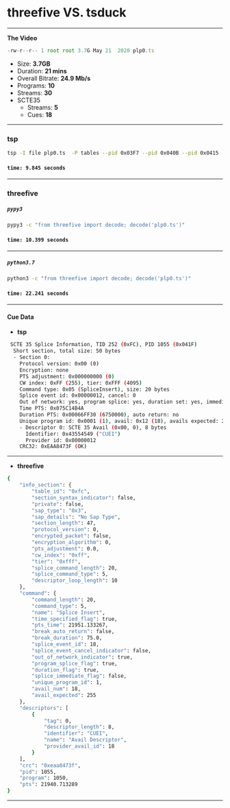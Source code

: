 # threefive VS. tsduck 
___

__The Video__

```js
-rw-r--r-- 1 root root 3.7G May 21  2020 plp0.ts
```
  * Size: __3.7GB__
  * Duration: __21 mins__
  * Overall Bitrate: __24.9 Mb/s__
  * Programs: __10__ 
  * Streams: __30__
  * SCTE35
      * Streams: __5__
      * Cues: __18__

___



### tsp
```sh
tsp -I file plp0.ts  -P tables --pid 0x03F7 --pid 0x040B --pid 0x0415 --pid 0x041F --pid 0x0451 --text -  -O drop
```
#### `time: 9.845 seconds` 
___


### threefive 
##### `pypy3`
```sh
pypy3 -c "from threefive import decode; decode('plp0.ts')"

```
####  `time: 10.399 seconds`
___

##### `python3.7`
```sh
python3 -c "from threefive import decode; decode('plp0.ts')"

```
####  `time: 22.241 seconds`
___



#### Cue Data


* __tsp__ 
```sh
 SCTE 35 Splice Information, TID 252 (0xFC), PID 1055 (0x041F)
  Short section, total size: 50 bytes
  - Section 0:
    Protocol version: 0x00 (0)
    Encryption: none
    PTS adjustment: 0x000000000 (0)
    CW index: 0xFF (255), tier: 0xFFF (4095)
    Command type: 0x05 (SpliceInsert), size: 20 bytes
    Splice event id: 0x00000012, cancel: 0
    Out of network: yes, program splice: yes, duration set: yes, immediate: no
    Time PTS: 0x075C14B4A
    Duration PTS: 0x00066FF30 (6750000), auto return: no
    Unique program id: 0x0001 (1), avail: 0x12 (18), avails expected: 255
    - Descriptor 0: SCTE 35 Avail (0x00, 0), 8 bytes
      Identifier: 0x43554549 ("CUEI")
      Provider id: 0x00000012
    CRC32: 0xEAA8473F (OK)
```
___


* __threefive__ 
```sh
{
    "info_section": {
        "table_id": "0xfc",
        "section_syntax_indicator": false,
        "private": false,
        "sap_type": "0x3",
        "sap_details": "No Sap Type",
        "section_length": 47,
        "protocol_version": 0,
        "encrypted_packet": false,
        "encryption_algorithm": 0,
        "pts_adjustment": 0.0,
        "cw_index": "0xff",
        "tier": "0xfff",
        "splice_command_length": 20,
        "splice_command_type": 5,
        "descriptor_loop_length": 10
    },
    "command": {
        "command_length": 20,
        "command_type": 5,
        "name": "Splice Insert",
        "time_specified_flag": true,
        "pts_time": 21951.133267,
        "break_auto_return": false,
        "break_duration": 75.0,
        "splice_event_id": 18,
        "splice_event_cancel_indicator": false,
        "out_of_network_indicator": true,
        "program_splice_flag": true,
        "duration_flag": true,
        "splice_immediate_flag": false,
        "unique_program_id": 1,
        "avail_num": 18,
        "avail_expected": 255
    },
    "descriptors": [
        {
            "tag": 0,
            "descriptor_length": 8,
            "identifier": "CUEI",
            "name": "Avail Descriptor",
            "provider_avail_id": 18
        }
    ],
    "crc": "0xeaa8473f",
    "pid": 1055,
    "program": 1050,
    "pts": 21940.713289
}

```
___
